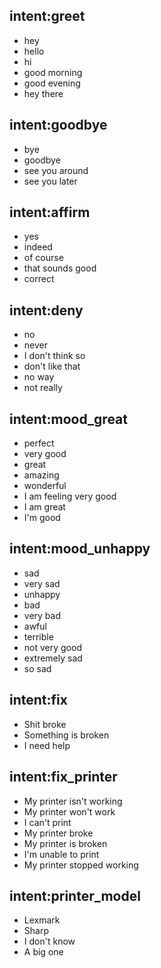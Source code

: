 ## intent:greet
- hey
- hello
- hi
- good morning
- good evening
- hey there

## intent:goodbye
- bye
- goodbye
- see you around
- see you later

## intent:affirm
- yes
- indeed
- of course
- that sounds good
- correct

## intent:deny
- no
- never
- I don't think so
- don't like that
- no way
- not really

## intent:mood_great
- perfect
- very good
- great
- amazing
- wonderful
- I am feeling very good
- I am great
- I'm good

## intent:mood_unhappy
- sad
- very sad
- unhappy
- bad
- very bad
- awful
- terrible
- not very good
- extremely sad
- so sad

## intent:fix
- Shit broke
- Something is broken
- I need help

## intent:fix_printer
- My printer isn't working
- My printer won't work
- I can't print
- My printer broke
- My printer is broken
- I'm unable to print
- My printer stopped working

## intent:printer_model
- Lexmark
- Sharp
- I don't know
- A big one